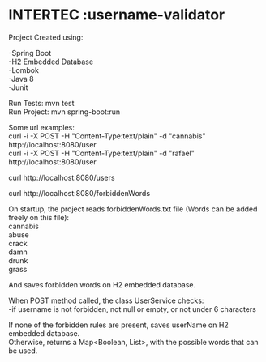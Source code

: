 # INTERTEC :username-validator

Project Created using:

-Spring Boot <br />
-H2 Embedded Database <br />
-Lombok <br />
-Java 8 <br />
-Junit <br />

Run Tests: mvn test <br />
Run Project: mvn spring-boot:run <br />

Some url examples: <br />
curl -i -X POST -H "Content-Type:text/plain" -d "cannabis" http://localhost:8080/user <br />
curl -i -X POST -H "Content-Type:text/plain" -d "rafael" http://localhost:8080/user <br />

curl http://localhost:8080/users <br />

curl http://localhost:8080/forbiddenWords <br />

On startup, the project reads forbiddenWords.txt file (Words can be added freely on this file): <br />
cannabis <br />
abuse <br />
crack <br />
damn <br />
drunk <br />
grass <br />

And saves forbidden words on H2 embedded database. <br />

When POST method called, the class UserService checks: <br />
-if username is not forbidden, not null or empty, or not under 6 characters <br />

If none of the forbidden rules are present, saves userName on H2 embedded database. <br />
Otherwise, returns a Map<Boolean, List<String>>, with the possible words that can be used. <br />
